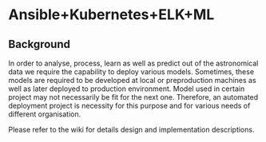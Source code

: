 # Ansible+Kubernetes+ELK+ML

## Background

In order to analyse, process, learn as well as predict out of the astronomical data we require the capability to deploy various models. Sometimes, these models are required to be developed at local or preproduction machines as well as later deployed to production environment. Model used in certain project may not necessarily be fit for the next one. Therefore, an automated deployment project is necessity for this purpose and for various needs of different organisation.

Please refer to the wiki for details design and implementation descriptions.
